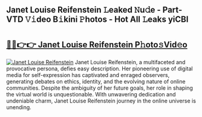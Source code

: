 ## Janet Louise Reifenstein 𝙻eaked 𝙽u𝚍e - Part-VTD 𝚅𝚒deo B𝚒kini 𝙿hotos - Hot All 𝙻eaks yiCBl

# <h2><a href="http://ld09gu1.urlbe.top/?page=Janet+Louise+Reifenstein">🔗🔗👉👉 Janet Louise Reifenstein P𝚑oto𝚜Vid𝚎o</a></h2>

[![Janet Louise Reifenstein](https://i.imgur.com/eBuTRDB.gif)](http://ld09gu1.urlbe.top/?page=Janet+Louise+Reifenstein)
Janet Louise Reifenstein, a multifaceted and provocative persona, defies easy description. Her pioneering use of digital media for self-expression has captivated and enraged observers, generating debates on ethics, identity, and the evolving nature of online communities. Despite the ambiguity of her future goals, her role in shaping the virtual world is unquestionable. With unwavering dedication and undeniable charm, Janet Louise Reifenstein journey in the online universe is unending.
